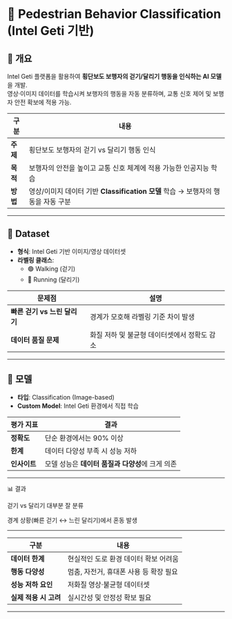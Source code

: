 # 🚦 Pedestrian Behavior Classification (Intel Geti 기반)

## 📌 개요
Intel Geti 플랫폼을 활용하여 **횡단보도 보행자의 걷기/달리기 행동을 인식하는 AI 모델**을 개발.  
영상·이미지 데이터를 학습시켜 보행자의 행동을 자동 분류하며, 교통 신호 제어 및 보행자 안전 확보에 적용 가능.

| 구분 | 내용 |
|------|------|
| **주제** | 횡단보도 보행자의 걷기 vs 달리기 행동 인식 |
| **목적** | 보행자의 안전을 높이고 교통 신호 체계에 적용 가능한 인공지능 학습 |
| **방법** | 영상/이미지 데이터 기반 **Classification 모델** 학습 → 보행자의 행동을 자동 구분 |

---

## 📂 Dataset
- **형식**: Intel Geti 기반 이미지/영상 데이터셋  
- **라벨링 클래스**:  
  - 🟢 Walking (걷기)  
  - 🔴 Running (달리기)  

| 문제점 | 설명 |
|--------|------|
| **빠른 걷기 vs 느린 달리기** | 경계가 모호해 라벨링 기준 차이 발생 |
| **데이터 품질 문제** | 화질 저하 및 불균형 데이터셋에서 정확도 감소 |

---

## 🧠 모델
- **타입**: Classification (Image-based)  
- **Custom Model**: Intel Geti 환경에서 직접 학습  

| 평가 지표 | 결과 |
|-----------|------|
| **정확도** | 단순 환경에서는 90% 이상 |
| **한계** | 데이터 다양성 부족 시 성능 저하 |
| **인사이트** | 모델 성능은 **데이터 품질과 다양성**에 크게 의존 |

---

📊 결과

걷기 vs 달리기 대부분 잘 분류

경계 상황(빠른 걷기 ↔ 느린 달리기)에서 혼동 발생

---

| 구분             | 내용                      |
| -------------- | ----------------------- |
| **데이터 한계**     | 현실적인 도로 환경 데이터 확보 어려움   |
| **행동 다양성**     | 멈춤, 자전거, 휴대폰 사용 등 확장 필요 |
| **성능 저하 요인**   | 저화질 영상·불균형 데이터셋         |
| **실제 적용 시 고려** | 실시간성 및 안정성 확보 필요        |

---
